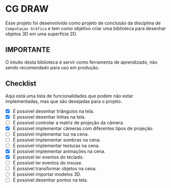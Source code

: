 # CG DRAW

Esse projeto foi desenvolvido como projeto de conclusão da disciplina de `Computaçao Gráfica` e tem como objetivo criar uma biblioteca para desenhar objetos 3D em uma superfície 2D.

## IMPORTANTE

O intuito desta biblioteca é servir como ferramenta de aprendizado, não sendo recomendado para uso em produção.

## Checklist

Aqui está uma lista de funcionalidades que podem não estar implementadas, mas que são desejadas para o projeto.

- [x] É possível desenhar triângulos na tela.
- [x] É possível desenhar linhas na tela.
- [ ] É possível controlar a matriz de projeção da câmera.
- [x] É possível implementar câmeras com diferentes tipos de projeção.
- [ ] É possível implementar luz na cena.
- [ ] É possível implementar sombras na cena.
- [ ] É possível implementar texturas na cena.
- [x] É possível implementar animações na cena.
- [x] É possível ler eventos do teclado.
- [ ] É possível ler eventos do mouse.
- [ ] É possível transformar objetos na cena.
- [ ] É possível importar modelos 3D.
- [ ] É possível desenhar pontos na tela.
